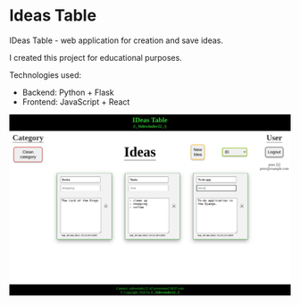 # Ideas Table

IDeas Table - web application for creation and save ideas.

I created this project for educational purposes.  

Technologies used:

* Backend: Python + Flask
* Frontend: JavaScript + React

![Screenshot](images/Screenshot.png)

